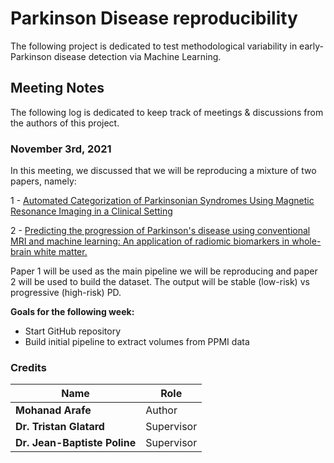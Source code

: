 # Parkinson Disease reproducibility
The following project is dedicated to test methodological variability in early-Parkinson disease detection via Machine Learning.

## Meeting Notes
The following log is dedicated to keep track of meetings & discussions from the authors of this project.

### November 3rd, 2021
In this meeting, we discussed that we will be reproducing a mixture of two papers, namely:

1 - [Automated Categorization of Parkinsonian Syndromes Using Magnetic Resonance Imaging in a Clinical Setting](https://pubmed.ncbi.nlm.nih.gov/33137232/)

2 - [Predicting the progression of Parkinson's disease using conventional MRI and machine learning: An application of radiomic biomarkers in whole-brain white matter.](https://onlinelibrary.wiley.com/doi/abs/10.1002/mrm.28522)

Paper 1 will be used as the main pipeline we will be reproducing and paper 2 will be used to build the dataset. The output will be stable (low-risk) vs progressive (high-risk) PD.

**Goals for the following week:**
- Start GitHub repository
- Build initial pipeline to extract volumes from PPMI data

### Credits
| Name | Role |
| --- | --- |
| **Mohanad Arafe** | Author |
| **Dr. Tristan Glatard** | Supervisor |
| **Dr. Jean-Baptiste Poline** | Supervisor |